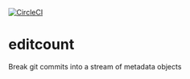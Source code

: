 [![CircleCI](https://circleci.com/gh/delta62/editcount.svg?style=svg)](https://circleci.com/gh/delta62/editcount)

# editcount

Break git commits into a stream of metadata objects

